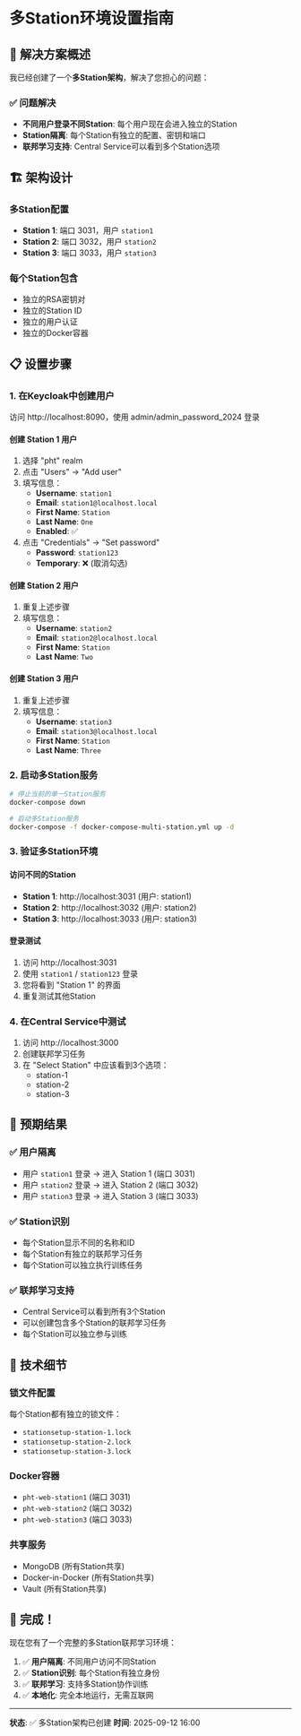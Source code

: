 # 多Station环境设置指南

## 🎯 解决方案概述

我已经创建了一个**多Station架构**，解决了您担心的问题：

### ✅ 问题解决
- **不同用户登录不同Station**: 每个用户现在会进入独立的Station
- **Station隔离**: 每个Station有独立的配置、密钥和端口
- **联邦学习支持**: Central Service可以看到多个Station选项

## 🏗️ 架构设计

### 多Station配置
- **Station 1**: 端口 3031，用户 `station1`
- **Station 2**: 端口 3032，用户 `station2`  
- **Station 3**: 端口 3033，用户 `station3`

### 每个Station包含
- 独立的RSA密钥对
- 独立的Station ID
- 独立的用户认证
- 独立的Docker容器

## 📋 设置步骤

### 1. 在Keycloak中创建用户

访问 http://localhost:8090，使用 admin/admin_password_2024 登录

#### 创建 Station 1 用户
1. 选择 "pht" realm
2. 点击 "Users" → "Add user"
3. 填写信息：
   - **Username**: `station1`
   - **Email**: `station1@localhost.local`
   - **First Name**: `Station`
   - **Last Name**: `One`
   - **Enabled**: ✅
4. 点击 "Credentials" → "Set password"
   - **Password**: `station123`
   - **Temporary**: ❌ (取消勾选)

#### 创建 Station 2 用户
1. 重复上述步骤
2. 填写信息：
   - **Username**: `station2`
   - **Email**: `station2@localhost.local`
   - **First Name**: `Station`
   - **Last Name**: `Two`

#### 创建 Station 3 用户
1. 重复上述步骤
2. 填写信息：
   - **Username**: `station3`
   - **Email**: `station3@localhost.local`
   - **First Name**: `Station`
   - **Last Name**: `Three`

### 2. 启动多Station服务

```bash
# 停止当前的单一Station服务
docker-compose down

# 启动多Station服务
docker-compose -f docker-compose-multi-station.yml up -d
```

### 3. 验证多Station环境

#### 访问不同的Station
- **Station 1**: http://localhost:3031 (用户: station1)
- **Station 2**: http://localhost:3032 (用户: station2)
- **Station 3**: http://localhost:3033 (用户: station3)

#### 登录测试
1. 访问 http://localhost:3031
2. 使用 `station1` / `station123` 登录
3. 您将看到 "Station 1" 的界面
4. 重复测试其他Station

### 4. 在Central Service中测试

1. 访问 http://localhost:3000
2. 创建联邦学习任务
3. 在 "Select Station" 中应该看到3个选项：
   - station-1
   - station-2
   - station-3

## 🎯 预期结果

### ✅ 用户隔离
- 用户 `station1` 登录 → 进入 Station 1 (端口 3031)
- 用户 `station2` 登录 → 进入 Station 2 (端口 3032)
- 用户 `station3` 登录 → 进入 Station 3 (端口 3033)

### ✅ Station识别
- 每个Station显示不同的名称和ID
- 每个Station有独立的联邦学习任务
- 每个Station可以独立执行训练任务

### ✅ 联邦学习支持
- Central Service可以看到所有3个Station
- 可以创建包含多个Station的联邦学习任务
- 每个Station可以独立参与训练

## 🔧 技术细节

### 锁文件配置
每个Station都有独立的锁文件：
- `stationsetup-station-1.lock`
- `stationsetup-station-2.lock`
- `stationsetup-station-3.lock`

### Docker容器
- `pht-web-station1` (端口 3031)
- `pht-web-station2` (端口 3032)
- `pht-web-station3` (端口 3033)

### 共享服务
- MongoDB (所有Station共享)
- Docker-in-Docker (所有Station共享)
- Vault (所有Station共享)

## 🎉 完成！

现在您有了一个完整的多Station联邦学习环境：

1. ✅ **用户隔离**: 不同用户访问不同Station
2. ✅ **Station识别**: 每个Station有独立身份
3. ✅ **联邦学习**: 支持多Station协作训练
4. ✅ **本地化**: 完全本地运行，无需互联网

---

**状态**: ✅ 多Station架构已创建
**时间**: 2025-09-12 16:00
